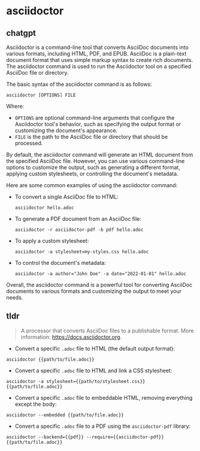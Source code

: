 # asciidoctor 
## chatgpt 
Asciidoctor is a command-line tool that converts AsciiDoc documents into various formats, including HTML, PDF, and EPUB. AsciiDoc is a plain-text document format that uses simple markup syntax to create rich documents. The asciidoctor command is used to run the Asciidoctor tool on a specified AsciiDoc file or directory. 

The basic syntax of the asciidoctor command is as follows:

```
asciidoctor [OPTIONS] FILE
```

Where:

- `OPTIONS` are optional command-line arguments that configure the Asciidoctor tool's behavior, such as specifying the output format or customizing the document's appearance.
- `FILE` is the path to the AsciiDoc file or directory that should be processed.

By default, the asciidoctor command will generate an HTML document from the specified AsciiDoc file. However, you can use various command-line options to customize the output, such as generating a different format, applying custom stylesheets, or controlling the document's metadata.

Here are some common examples of using the asciidoctor command:

- To convert a single AsciiDoc file to HTML:

  ```
  asciidoctor hello.adoc
  ```

- To generate a PDF document from an AsciiDoc file:

  ```
  asciidoctor -r asciidoctor-pdf -b pdf hello.adoc
  ```

- To apply a custom stylesheet:

  ```
  asciidoctor -a stylesheet=my-styles.css hello.adoc
  ```

- To control the document's metadata:

  ```
  asciidoctor -a author="John Doe" -a date="2022-01-01" hello.adoc
  ```

Overall, the asciidoctor command is a powerful tool for converting AsciiDoc documents to various formats and customizing the output to meet your needs. 

## tldr 
 
> A processor that converts AsciiDoc files to a publishable format.
> More information: <https://docs.asciidoctor.org>.

- Convert a specific `.adoc` file to HTML (the default output format):

`asciidoctor {{path/to/file.adoc}}`

- Convert a specific `.adoc` file to HTML and link a CSS stylesheet:

`asciidoctor -a stylesheet={{path/to/stylesheet.css}} {{path/to/file.adoc}}`

- Convert a specific `.adoc` file to embeddable HTML, removing everything except the body:

`asciidoctor --embedded {{path/to/file.adoc}}`

- Convert a specific `.adoc` file to a PDF using the `asciidoctor-pdf` library:

`asciidoctor --backend={{pdf}} --require={{asciidoctor-pdf}} {{path/to/file.adoc}}`
